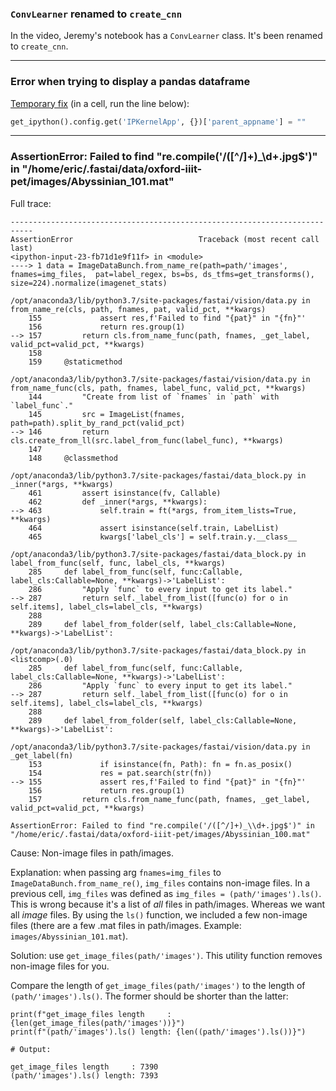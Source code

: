 ### `ConvLearner` renamed to `create_cnn`
In the video, Jeremy's notebook has a `ConvLearner` class. It's been renamed to `create_cnn`.

---

### Error when trying to display a pandas dataframe
[Temporary fix](https://github.com/jupyter/notebook/issues/4369) (in a cell, run the line below):
```python
get_ipython().config.get('IPKernelApp', {})['parent_appname'] = ""
```

---

### AssertionError: Failed to find "re.compile('/([^/]+)_\\d+.jpg$')" in "/home/eric/.fastai/data/oxford-iiit-pet/images/Abyssinian_101.mat"

Full trace:
```
---------------------------------------------------------------------------
AssertionError                            Traceback (most recent call last)
<ipython-input-23-fb71d1e9f11f> in <module>
----> 1 data = ImageDataBunch.from_name_re(path=path/'images', fnames=img_files,  pat=label_regex, bs=bs, ds_tfms=get_transforms(), size=224).normalize(imagenet_stats)

/opt/anaconda3/lib/python3.7/site-packages/fastai/vision/data.py in from_name_re(cls, path, fnames, pat, valid_pct, **kwargs)
    155             assert res,f'Failed to find "{pat}" in "{fn}"'
    156             return res.group(1)
--> 157         return cls.from_name_func(path, fnames, _get_label, valid_pct=valid_pct, **kwargs)
    158 
    159     @staticmethod

/opt/anaconda3/lib/python3.7/site-packages/fastai/vision/data.py in from_name_func(cls, path, fnames, label_func, valid_pct, **kwargs)
    144         "Create from list of `fnames` in `path` with `label_func`."
    145         src = ImageList(fnames, path=path).split_by_rand_pct(valid_pct)
--> 146         return cls.create_from_ll(src.label_from_func(label_func), **kwargs)
    147 
    148     @classmethod

/opt/anaconda3/lib/python3.7/site-packages/fastai/data_block.py in _inner(*args, **kwargs)
    461         assert isinstance(fv, Callable)
    462         def _inner(*args, **kwargs):
--> 463             self.train = ft(*args, from_item_lists=True, **kwargs)
    464             assert isinstance(self.train, LabelList)
    465             kwargs['label_cls'] = self.train.y.__class__

/opt/anaconda3/lib/python3.7/site-packages/fastai/data_block.py in label_from_func(self, func, label_cls, **kwargs)
    285     def label_from_func(self, func:Callable, label_cls:Callable=None, **kwargs)->'LabelList':
    286         "Apply `func` to every input to get its label."
--> 287         return self._label_from_list([func(o) for o in self.items], label_cls=label_cls, **kwargs)
    288 
    289     def label_from_folder(self, label_cls:Callable=None, **kwargs)->'LabelList':

/opt/anaconda3/lib/python3.7/site-packages/fastai/data_block.py in <listcomp>(.0)
    285     def label_from_func(self, func:Callable, label_cls:Callable=None, **kwargs)->'LabelList':
    286         "Apply `func` to every input to get its label."
--> 287         return self._label_from_list([func(o) for o in self.items], label_cls=label_cls, **kwargs)
    288 
    289     def label_from_folder(self, label_cls:Callable=None, **kwargs)->'LabelList':

/opt/anaconda3/lib/python3.7/site-packages/fastai/vision/data.py in _get_label(fn)
    153             if isinstance(fn, Path): fn = fn.as_posix()
    154             res = pat.search(str(fn))
--> 155             assert res,f'Failed to find "{pat}" in "{fn}"'
    156             return res.group(1)
    157         return cls.from_name_func(path, fnames, _get_label, valid_pct=valid_pct, **kwargs)

AssertionError: Failed to find "re.compile('/([^/]+)_\\d+.jpg$')" in "/home/eric/.fastai/data/oxford-iiit-pet/images/Abyssinian_100.mat"
```

Cause: Non-image files in path/images.

Explanation: when passing arg `fnames=img_files` to `ImageDataBunch.from_name_re()`, `img_files` contains non-image files. In a previous cell, `img_files` was defined as `img_files = (path/'images').ls()`. This is wrong because it's a list of *all* files in path/images. Whereas we want all *image* files. By using the `ls()` function, we included a few non-image files (there are a few .mat files in path/images. Example: `images/Abyssinian_101.mat`).

Solution: use `get_image_files(path/'images')`. This utility function removes non-image files for you.

Compare the length of `get_image_files(path/'images')` to the length of `(path/'images').ls()`. The former should be shorter than the latter:

```
print(f"get_image_files length     : {len(get_image_files(path/'images'))}")
print(f"(path/'images').ls() length: {len((path/'images').ls())}")

# Output:

get_image_files length     : 7390
(path/'images').ls() length: 7393
```
